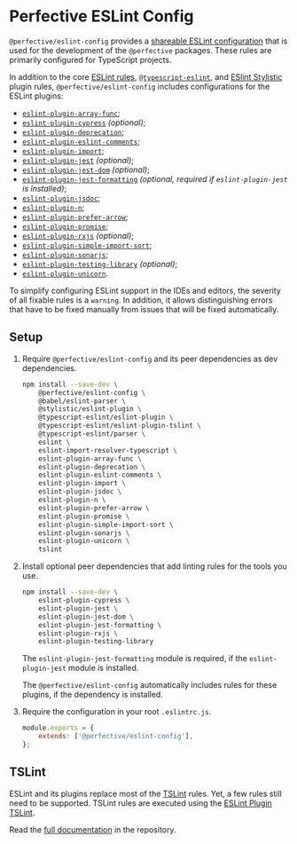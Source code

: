 # Perfective ESLint Config

`@perfective/eslint-config` provides
a [shareable ESLint configuration](https://eslint.org/docs/latest/developer-guide/shareable-configs)
that is used for the development of the `@perfective` packages.
These rules are primarily configured for TypeScript projects.

In addition to the core [ESLint rules](https://eslint.org/docs/latest/rules/),
[`@typescript-eslint`](https://typescript-eslint.io/rules/),
and [ESlint Stylistic](https://eslint.style) plugin rules,
`@perfective/eslint-config` includes configurations for the ESLint plugins:

-   [`eslint-plugin-array-func`](https://github.com/freaktechnik/eslint-plugin-array-func);
-   [`eslint-plugin-cypress`](https://github.com/cypress-io/eslint-plugin-cypress) _(optional)_;
-   [`eslint-plugin-deprecation`](https://github.com/gund/eslint-plugin-deprecation);
-   [`eslint-plugin-eslint-comments`](https://mysticatea.github.io/eslint-plugin-eslint-comments/);
-   [`eslint-plugin-import`](https://github.com/import-js/eslint-plugin-import);
-   [`eslint-plugin-jest`](https://github.com/jest-community/eslint-plugin-jest) _(optional)_;
-   [`eslint-plugin-jest-dom`](https://github.com/testing-library/eslint-plugin-jest-dom) _(optional)_;
-   [`eslint-plugin-jest-formatting`](https://github.com/dangreenisrael/eslint-plugin-jest-formatting)
    _(optional, required if `eslint-plugin-jest` is installed)_;
-   [`eslint-plugin-jsdoc`](https://github.com/gajus/eslint-plugin-jsdoc);
-   [`eslint-plugin-n`](https://github.com/eslint-community/eslint-plugin-n);
-   [`eslint-plugin-prefer-arrow`](https://github.com/TristonJ/eslint-plugin-prefer-arrow);
-   [`eslint-plugin-promise`](https://github.com/eslint-community/eslint-plugin-promise);
-   [`eslint-plugin-rxjs`](https://github.com/cartant/eslint-plugin-rxjs) _(optional)_;
-   [`eslint-plugin-simple-import-sort`](https://github.com/lydell/eslint-plugin-simple-import-sort);
-   [`eslint-plugin-sonarjs`](https://github.com/SonarSource/eslint-plugin-sonarjs);
-   [`eslint-plugin-testing-library`](https://github.com/testing-library/eslint-plugin-testing-library) _(optional)_;
-   [`eslint-plugin-unicorn`](https://github.com/sindresorhus/eslint-plugin-unicorn).

To simplify configuring ESLint support in the IDEs and editors,
the severity of all fixable rules is a `warning`.
In addition, it allows distinguishing errors that have to be fixed manually
from issues that will be fixed automatically.

## Setup

1. Require `@perfective/eslint-config` and its peer dependencies as dev dependencies.

    ```bash
    npm install --save-dev \
        @perfective/eslint-config \
        @babel/eslint-parser \
        @stylistic/eslint-plugin \
        @typescript-eslint/eslint-plugin \
        @typescript-eslint/eslint-plugin-tslint \
        @typescript-eslint/parser \
        eslint \
        eslint-import-resolver-typescript \
        eslint-plugin-array-func \
        eslint-plugin-deprecation \
        eslint-plugin-eslint-comments \
        eslint-plugin-import \
        eslint-plugin-jsdoc \
        eslint-plugin-n \
        eslint-plugin-prefer-arrow \
        eslint-plugin-promise \
        eslint-plugin-simple-import-sort \
        eslint-plugin-sonarjs \
        eslint-plugin-unicorn \
        tslint
    ```

2. Install optional peer dependencies that add linting rules for the tools you use.

    ```bash
    npm install --save-dev \
        eslint-plugin-cypress \
        eslint-plugin-jest \
        eslint-plugin-jest-dom \
        eslint-plugin-jest-formatting \
        eslint-plugin-rxjs \
        eslint-plugin-testing-library
    ```

    The `eslint-plugin-jest-formatting` module is required,
    if the `eslint-plugin-jest` module is installed.

    The `@perfective/eslint-config` automatically includes rules for these plugins,
    if the dependency is installed.

3. Require the configuration in your root `.eslintrc.js`.

    ```javascript
    module.exports = {
        extends: ['@perfective/eslint-config'],
    };
    ```

## TSLint

ESLint and its plugins replace most of the [TSLint](https://palantir.github.io/tslint/) rules.
Yet, a few rules still need to be supported.
TSLint rules are executed using the
[ESLint Plugin TSLint](https://github.com/typescript-eslint/typescript-eslint/tree/main/packages/eslint-plugin-tslint).

Read the [full documentation](https://github.com/perfective/eslint-config/blob/main/README.adoc)
in the repository.
